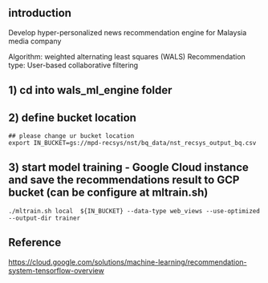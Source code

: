 ## introduction

Develop hyper-personalized news recommendation engine for Malaysia media company

Algorithm: weighted alternating least squares (WALS) 
Recommendation type: User-based collaborative filtering


## 1) cd into wals_ml_engine folder

## 2) define bucket location
```
## please change ur bucket location
export IN_BUCKET=gs://mpd-recsys/nst/bq_data/nst_recsys_output_bq.csv
```

## 3) start model training - Google Cloud instance and save the recommendations result to GCP bucket (can be configure at mltrain.sh)
```
./mltrain.sh local  ${IN_BUCKET} --data-type web_views --use-optimized --output-dir trainer
```

## Reference

https://cloud.google.com/solutions/machine-learning/recommendation-system-tensorflow-overview
